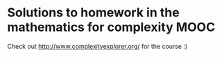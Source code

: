 # Solutions to homework in the mathematics for complexity MOOC

Check out http://www.complexityexplorer.org/ for the course :)

